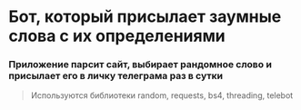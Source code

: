 # Бот, который присылает заумные слова с их определениями
### Приложение парсит сайт, выбирает рандомное слово и присылает его в личку телеграма раз в сутки ###
> Используются библиотеки random, requests, bs4, threading, telebot
